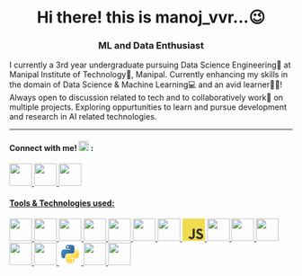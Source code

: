 <h1 align="center">  Hi there! this is manoj_vvr...😉 </h1>
<h3 align="center"> ML and Data Enthusiast </h2>
I currently a 3rd year undergraduate pursuing Data Science Engineering📜 at Manipal Institute of Technology🏫, Manipal. Currently enhancing my skills in the domain of Data Science & Machine Learning💻 and an avid learner🧑‍💻! Always open to discussion related to tech and to collaboratively work🤝 on multiple projects. Exploring oppurtunities to learn and pursue development and research in AI related technologies.
<hr>
<h4> Connect with me! <img src="https://user-images.githubusercontent.com/75264791/190798985-0288e55c-aaec-4d0c-b101-b32fbe51ebf1.png" alt="" width="18" height="18"/>
: </h4>
<p><a href="https://www.linkedin.com/in/atyamvvrmanoj/" target="_blank"> <img src="https://user-images.githubusercontent.com/75264791/190789999-a18481d7-8e6a-4685-b5c3-21f57c74eb9a.png" alt="" width="40" height="40"/</a>   <a href="https://github.com/manoj24vvr" target="_blank"> <img src="https://user-images.githubusercontent.com/75264791/190791147-61880226-820a-48f9-a418-2a7b696334c9.png" alt="" width="40" height="40"/</a>      <a href="vvrmanojatyam@gmail.com" target="_blank"> <img src="https://cdn-icons-png.flaticon.com/128/5968/5968534.png" alt="" width="40" height="40"/</a> 
</p>

<h4> Tools & Technologies used: </h4>
  <p><img src="https://cdn.icon-icons.com/icons2/2415/PNG/128/c_original_logo_icon_146611.png" alt="" width="40" height="40">  <img src="https://cdn-icons-png.flaticon.com/128/6132/6132222.png" alt="" width="40" height="40">  <img src="https://cdn.icon-icons.com/icons2/2107/PNG/128/file_type_python_icon_130221.png" alt="" width="40" height="40">  <img src="https://cdn.icon-icons.com/icons2/2415/PNG/128/java_original_wordmark_logo_icon_146459.png" alt="" width="40" height="40">  <img src="https://cdn.icon-icons.com/icons2/2107/PNG/128/file_type_html_icon_130541.png" alt="" width="40" height="40">  <img src="https://cdn.icon-icons.com/icons2/2107/PNG/128/file_type_css_icon_130661.png" alt="" width="40" height="40">  <img src="https://cdn.icon-icons.com/icons2/2107/PNG/128/file_type_php_icon_130266.png" alt="" width="40" height="40">  <img src="https://raw.githubusercontent.com/github/explore/80688e429a7d4ef2fca1e82350fe8e3517d3494d/topics/javascript/javascript.png" alt="" width="40" height="40">  <img src="https://cdn.icon-icons.com/icons2/2107/PNG/128/file_type_vscode_icon_130084.png" alt="" width="40" height="40">  <img src="https://cdn.icon-icons.com/icons2/2415/PNG/128/git_original_wordmark_logo_icon_146510.png" alt="" width="40" height="40">  <img src="https://cdn.icon-icons.com/icons2/2429/PNG/128/figma_logo_icon_147289.png" alt="" width="40" height="40">  <img src="https://cdn.icon-icons.com/icons2/2699/PNG/128/tensorflow_logo_icon_168671.png" alt="" width="40" height="40">  <img src="https://cdn.icon-icons.com/icons2/2699/PNG/128/mysql_official_logo_icon_169938.png" alt="" width="40" height="40">  <img src="https://raw.githubusercontent.com/devicons/devicon/master/icons/python/python-original.svg" alt="" width="40" height="40">  <img src="https://camo.githubusercontent.com/69ce21304adac467a8251181f98932e1785abd9d718cdd8edc78d1abbf2dcb49/68747470733a2f2f75706c6f61642e77696b696d656469612e6f72672f77696b6970656469612f636f6d6d6f6e732f302f30352f5363696b69745f6c6561726e5f6c6f676f5f736d616c6c2e737667" alt="" width="40" height="40">  <img src="https://cdn.icon-icons.com/icons2/2667/PNG/128/jupyter_app_icon_161280.png" alt="" width="40" height="40"> </p>

<!--
**manoj24vvr/manoj24vvr** is a ✨ _special_ ✨ repository because its `README.md` (this file) appears on your GitHub profile.

Here are some ideas to get you started:

- 🔭 I’m currently working on ...
- 🌱 I’m currently learning ...
- 👯 I’m looking to collaborate on ...
- 🤔 I’m looking for help with ...
- 💬 Ask me about ...
- 📫 How to reach me: ...
- 😄 Pronouns: ...
- ⚡ Fun fact: ...
-->
